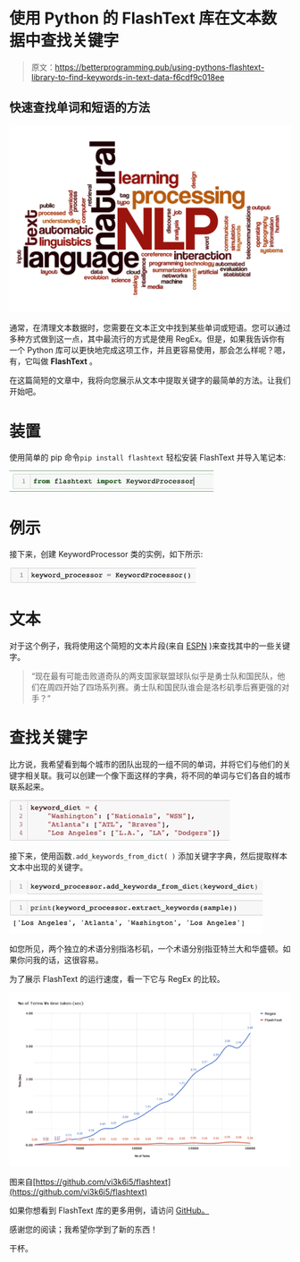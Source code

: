 # 使用 Python 的 FlashText 库在文本数据中查找关键字

> 原文：<https://betterprogramming.pub/using-pythons-flashtext-library-to-find-keywords-in-text-data-f6cdf9c018ee>

## 快速查找单词和短语的方法

![](img/7ab1eb352899ad895bbf91e9f5a80315.png)

通常，在清理文本数据时，您需要在文本正文中找到某些单词或短语。您可以通过多种方式做到这一点，其中最流行的方式是使用 RegEx。但是，如果我告诉你有一个 Python 库可以更快地完成这项工作，并且更容易使用，那会怎么样呢？嗯，有，它叫做 **FlashText** 。

在这篇简短的文章中，我将向您展示从文本中提取关键字的最简单的方法。让我们开始吧。

# 装置

使用简单的 pip 命令`pip install flashtext` 轻松安装 FlashText 并导入笔记本:

![](img/61a102de8ea465301318d4b0201f1d89.png)

# 例示

接下来，创建 KeywordProcessor 类的实例，如下所示:

![](img/644fa3aac0cf56ebcfc6935262d69499.png)

# 文本

对于这个例子，我将使用这个简短的文本片段(来自 [ESPN](https://www.espn.com/mlb/story/_/id/27547095/mlb-weekend-watch-braves-nats-tougher-playoffs) )来查找其中的一些关键字。

> “现在最有可能击败道奇队的两支国家联盟球队似乎是勇士队和国民队，他们在周四开始了四场系列赛。勇士队和国民队谁会是洛杉矶季后赛更强的对手？”

# 查找关键字

比方说，我希望看到每个城市的团队出现的一组不同的单词，并将它们与他们的关键字相关联。我可以创建一个像下面这样的字典，将不同的单词与它们各自的城市联系起来。

![](img/c241357a0fb8b7e2c57445c84bf2db3b.png)

接下来，使用函数`.add_keywords_from_dict( )` 添加关键字字典，然后提取样本文本中出现的关键字。

![](img/f74549bb74f396409e928c711b144972.png)

如您所见，两个独立的术语分别指洛杉矶，一个术语分别指亚特兰大和华盛顿。如果你问我的话，这很容易。

为了展示 FlashText 的运行速度，看一下它与 RegEx 的比较。

![](img/3c3e287d0f107c71fc898e10a7f1dddb.png)

图来自[https://github.com/vi3k6i5/flashtext](https://github.com/vi3k6i5/flashtext)

如果你想看到 FlashText 库的更多用例，请访问 [GitHub。](https://github.com/vi3k6i5/flashtext)

感谢您的阅读；我希望你学到了新的东西！

干杯。